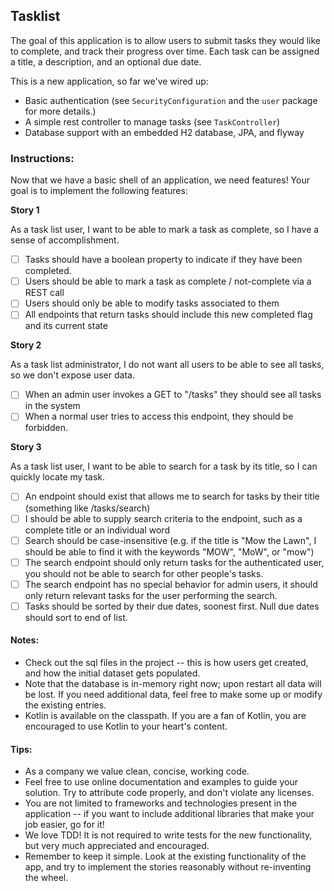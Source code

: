 ## Tasklist
The goal of this application is to allow users to submit tasks they would like to complete, and track their progress over time.
Each task can be assigned a title, a description, and an optional due date.

This is a new application, so far we've wired up:
- Basic authentication (see `SecurityConfiguration` and the `user` package for more details.)
- A simple rest controller to manage tasks (see `TaskController`)
- Database support with an embedded H2 database, JPA, and flyway

### Instructions:

Now that we have a basic shell of an application, we need features! Your goal is to implement the following features:

**Story 1**

As a task list user, I want to be able to mark a task as complete, so I have a sense of accomplishment.
 - [ ] Tasks should have a boolean property to indicate if they have been completed.
 - [ ] Users should be able to mark a task as complete / not-complete via a REST call
 - [ ] Users should only be able to modify tasks associated to them
 - [ ] All endpoints that return tasks should include this new completed flag and its current state

**Story 2**

As a task list administrator, I do not want all users to be able to see all tasks, so we don't expose user data. 
 - [ ] When an admin user invokes a GET to "/tasks" they should see all tasks in the system 
 - [ ] When a normal user tries to access this endpoint, they should be forbidden.
 
**Story 3**

As a task list user, I want to be able to search for a task by its title, so I can quickly locate my task.
 - [ ] An endpoint should exist that allows me to search for tasks by their title (something like /tasks/search)
 - [ ] I should be able to supply search criteria to the endpoint, such as a complete title or an individual word
 - [ ] Search should be case-insensitive (e.g. if the title is "Mow the Lawn", I should be able to find it with the keywords "MOW", "MoW", or "mow")
 - [ ] The search endpoint should only return tasks for the authenticated user, you should not be able to search for other people's tasks.
 - [ ] The search endpoint has no special behavior for admin users, it should only return relevant tasks for the user performing the search.
 - [ ] Tasks should be sorted by their due dates, soonest first. Null due dates should sort to end of list.
 
#### Notes:
- Check out the sql files in the project -- this is how users get created, and how the initial dataset gets populated. 
- Note that the database is in-memory right now; upon restart all data will be lost. If you need additional data, feel free to make some up or modify the existing entries.
- Kotlin is available on the classpath. If you are a fan of Kotlin, you are encouraged to use Kotlin to your heart's content.

#### Tips: 
- As a company we value clean, concise, working code.
- Feel free to use online documentation and examples to guide your solution. Try to attribute code properly, and don't violate any licenses. 
- You are not limited to frameworks and technologies present in the application -- if you want to include additional libraries that make your job easier, go for it!
- We love TDD! It is not required to write tests for the new functionality, but very much appreciated and encouraged.
- Remember to keep it simple. Look at the existing functionality of the app, and try to implement the stories reasonably without re-inventing the wheel.